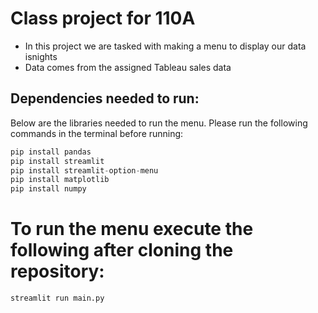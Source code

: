 # Class project for 110A
- In this project we are tasked with making a menu to display our data isnights 
- Data comes from the assigned Tableau sales data 

## Dependencies needed to run:
Below are the libraries needed to run the menu. Please run the following commands in the terminal before running:
```py
pip install pandas
pip install streamlit
pip install streamlit-option-menu
pip install matplotlib
pip install numpy
```

# To run the menu execute the following after cloning the repository:
```py
streamlit run main.py
```